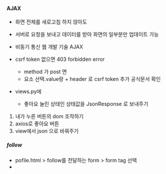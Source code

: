 #### AJAX

- 화면 전체를 새로고침 하지 않아도
- 서버로 요청을 보내고 데이터를 받아 화면의 일부분만 업데이트 가능
- 비동기 통신 웹 개발 기술 AJAX
- csrf token 없으면 403 forbidden error
  - method 가 post 면
  - 요소 선택.value랑  + header 로 csrf token 추가   공식문서 확인 

- views.py에 
  - 좋아요 눌린 상태인 상태값을 JsonResponse 로 보내주기 

1. 내가 누른 버튼의 dom 조작하기
2. axios로 좋아요 버튼
3. view에서 json 으로 바꿔주기 

##### follow

- pofile.html > follow를 전달하는 form > form tag 선택
- 
